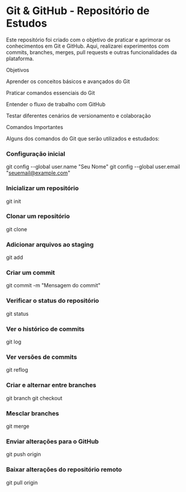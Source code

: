 # Git & GitHub - Repositório de Estudos

Este repositório foi criado com o objetivo de praticar e aprimorar os conhecimentos em Git e GitHub. Aqui, realizarei experimentos com commits, branches, merges, pull requests e outras funcionalidades da plataforma.

Objetivos

Aprender os conceitos básicos e avançados do Git

Praticar comandos essenciais do Git

Entender o fluxo de trabalho com GitHub

Testar diferentes cenários de versionamento e colaboração

Comandos Importantes

Alguns dos comandos do Git que serão utilizados e estudados:

### Configuração inicial
git config --global user.name "Seu Nome"
git config --global user.email "seuemail@example.com"

### Inicializar um repositório
git init

### Clonar um repositório
git clone <URL-do-repositorio>

### Adicionar arquivos ao staging
git add <arquivo>

### Criar um commit
git commit -m "Mensagem do commit"

### Verificar o status do repositório
git status

### Ver o histórico de commits
git log

### Ver versões de commits
git reflog

### Criar e alternar entre branches
git branch <nome-da-branch>
git checkout <nome-da-branch>

### Mesclar branches
git merge <nome-da-branch>

### Enviar alterações para o GitHub
git push origin <nome-da-branch>

### Baixar alterações do repositório remoto
git pull origin <nome-da-branch>
